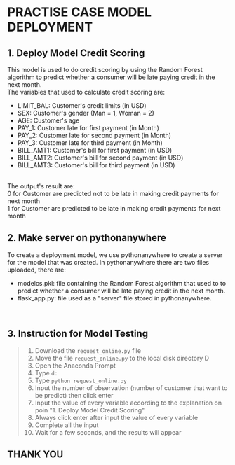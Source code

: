 # PRACTISE CASE MODEL DEPLOYMENT
## 1. Deploy Model Credit Scoring 
This model is used to do credit scoring by using the Random Forest algorithm to predict whether a consumer will be late paying credit in the next month.
<br>
The variables that used to calculate credit scoring are:
<br>
* LIMIT_BAL: Customer's credit limits (in USD)
* SEX: Customer's gender (Man = 1, Woman = 2)
* AGE: Customer's age
* PAY_1: Customer late for first payment (in Month)
* PAY_2: Customer late for second payment (in Month)
* PAY_3: Customer late for third payment (in Month)
* BILL_AMT1: Customer's bill for first payment (in USD)
* BILL_AMT2: Customer's bill for second payment (in USD)
* BILL_AMT3: Customer's bill for third payment (in USD)
<br>
The output's result are:
<br>
0 for Customer are predicted not to be late in making credit payments for next month
<br>
1 for Customer are predicted to be late in making credit payments for next month
<br>

## 2. Make server on pythonanywhere
To create a deployment model, we use pythonanywhere to create a server for the model that was created. In pythonanywhere there are two files uploaded, there are:
<br>
* modelcs.pkl: file containing the Random Forest algorithm that used to to predict whether a consumer will be late paying credit in the next month.
* flask_app.py: file used as a "server" file stored in pythonanywhere.
<br>

## 3. Instruction for Model Testing
> 1. Download the `request_online.py` file
> 2. Move the file `request_online.py` to the local disk directory D
> 3. Open the Anaconda Prompt
> 4. Type `d:`
> 5. Type `python request_online.py`
> 6. Input the number of observation (number of customer that want to be predict) then click enter
> 7. Input the value of every variable according to the explanation on poin "1. Deploy Model Credit Scoring"
> 8. Always click enter after input the value of every variable
> 9. Complete all the input
> 10. Wait for a few seconds, and the results will appear

## THANK YOU
